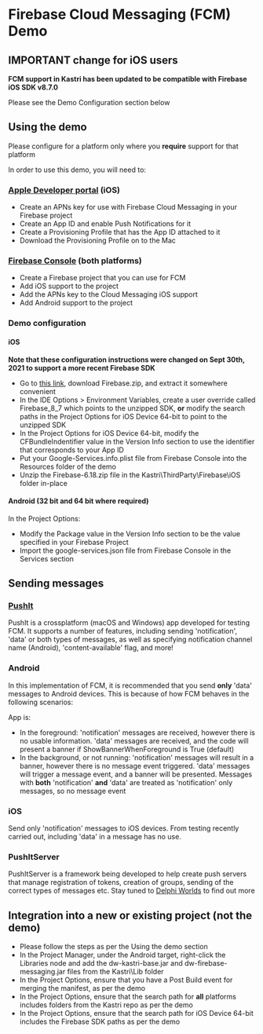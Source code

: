 # Firebase Cloud Messaging (FCM) Demo

## IMPORTANT change for iOS users

**FCM support in Kastri has been updated to be compatible with Firebase iOS SDK v8.7.0**

Please see the Demo Configuration section below

## Using the demo

Please configure for a platform only where you **require** support for that platform

In order to use this demo, you will need to:

### [Apple Developer portal](http://developer.apple.com/account) (iOS)

* Create an APNs key for use with Firebase Cloud Messaging in your Firebase project
* Create an App ID and enable Push Notifications for it
* Create a Provisioning Profile that has the App ID attached to it
* Download the Provisioning Profile on to the Mac

### [Firebase Console](https://console.firebase.google.com) (both platforms)

* Create a Firebase project that you can use for FCM
* Add iOS support to the project
* Add the APNs key to the Cloud Messaging iOS support
* Add Android support to the project

### Demo configuration

#### iOS

**Note that these configuration instructions were changed on Sept 30th, 2021 to support a more recent Firebase SDK**

* Go to [this link](https://github.com/firebase/firebase-ios-sdk/releases/tag/8.7.0), download Firebase.zip, and extract it somewhere convenient
* In the IDE Options > Environment Variables, create a user override called Firebase_8_7 which points to the unzipped SDK, **or** modify the search paths in the Project Options for iOS Device 64-bit to point to the unzipped SDK
* In the Project Options for iOS Device 64-bit, modify the CFBundleIndentifier value  in the Version Info section to use the identifier that corresponds to your App ID
* Put your Google-Services.info.plist file from Firebase Console into the Resources folder of the demo
* Unzip the Firebase-6.18.zip file in the Kastri\ThirdParty\Firebase\iOS folder in-place

#### Android (32 bit and 64 bit where required)

In the Project Options:

* Modify the Package value in the Version Info section to be the value specified in your Firebase Project
* Import the google-services.json file from Firebase Console in the Services section

## Sending messages

### [PushIt](https://github.com/DelphiWorlds/PushIt)

PushIt is a crossplatform (macOS and Windows) app developed for testing FCM. It supports a number of features, including sending 'notification', 'data' or both types of messages, as well as specifying notification channel name (Android), 'content-available' flag, and more!

### Android

In this implementation of FCM, it is recommended that you send **only** 'data' messages to Android devices. This is because of how FCM behaves in the following scenarios:

App is:

* In the foreground: 'notification' messages are received, however there is no usable information. 'data' messages are received, and the code will present a banner if ShowBannerWhenForeground is True (default)
* In the background, or not running: 'notification' messages will result in a banner, however there is no message event triggered. 'data' messages will trigger a message event, and a banner will be presented. Messages with **both** 'notification' **and** 'data' are treated as 'notification' only messages, so no message event

### iOS

Send only 'notification' messages to iOS devices. From testing recently carried out, including 'data' in a message has no use.

### PushItServer

PushItServer is a framework being developed to help create push servers that manage registration of tokens, creation of groups, sending of the correct types of messages etc. Stay tuned to [Delphi Worlds](https://github.com/sponsors/DelphiWorlds) to find out more

## Integration into a new or existing project (not the demo)

* Please follow the steps as per the Using the demo section
* In the Project Manager, under the Android target, right-click the Libraries node and add the dw-kastri-base.jar and dw-firebase-messaging.jar files from the Kastri\Lib folder
* In the Project Options, ensure that you have a Post Build event for merging the manifest, as per the demo
* In the Project Options, ensure that the search path for **all** platforms includes folders from the Kastri repo as per the demo
* In the Project Options, ensure that the search path for iOS Device 64-bit includes the Firebase SDK paths as per the demo








